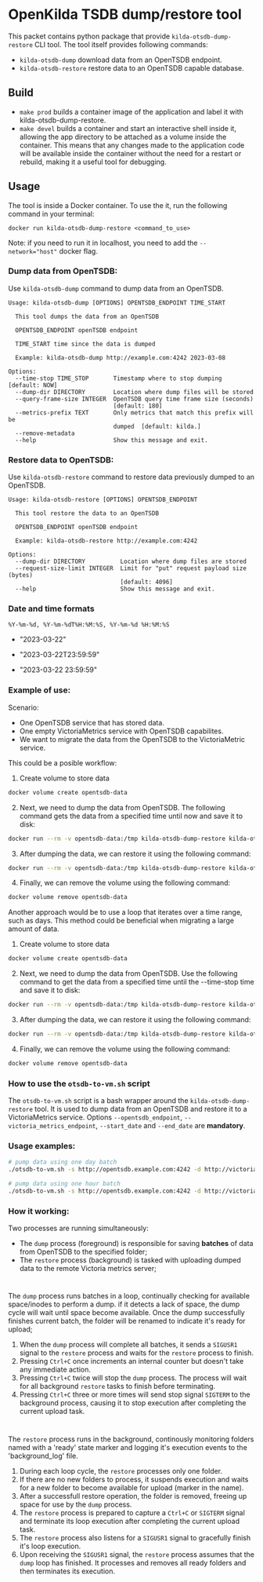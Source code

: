 # OpenKilda TSDB dump/restore tool

This packet contains python package that provide `kilda-otsdb-dump-restore` CLI tool. The tool itself
provides following commands:
* `kilda-otsdb-dump` download data from an OpenTSDB endpoint.
* `kilda-otsdb-restore` restore data to an OpenTSDB capable database.

## Build
- `make prod` builds a container image of the application and label it with kilda-otsdb-dump-restore.
- `make devel` builds a container and start an interactive shell inside it, allowing the app directory to be attached as a volume inside the container.
This means that any changes made to the application code will be available inside the container without the need for a restart or rebuild, making it a useful tool for debugging.

## Usage
The tool is inside a Docker container. To use the it, run the following command in your terminal:
```
docker run kilda-otsdb-dump-restore <command_to_use>
```
Note: if you need to run it in localhost, you need to add the `--network="host"` docker flag.

### Dump data from OpenTSDB:
Use `kilda-otsdb-dump` command to dump data from an OpenTSDB.
```
Usage: kilda-otsdb-dump [OPTIONS] OPENTSDB_ENDPOINT TIME_START

  This tool dumps the data from an OpenTSDB

  OPENTSDB_ENDPOINT openTSDB endpoint

  TIME_START time since the data is dumped

  Example: kilda-otsdb-dump http://example.com:4242 2023-03-08

Options:
  --time-stop TIME_STOP       Timestamp where to stop dumping  [default: NOW]
  --dump-dir DIRECTORY        Location where dump files will be stored
  --query-frame-size INTEGER  OpenTSDB query time frame size (seconds)
                              [default: 180]
  --metrics-prefix TEXT       Only metrics that match this prefix will be
                              dumped  [default: kilda.]
  --remove-metadata
  --help                      Show this message and exit.
```

### Restore data to OpenTSDB:
Use `kilda-otsdb-restore` command to restore data previously dumped to an OpenTSDB.
```
Usage: kilda-otsdb-restore [OPTIONS] OPENTSDB_ENDPOINT

  This tool restore the data to an OpenTSDB

  OPENTSDB_ENDPOINT openTSDB endpoint

  Example: kilda-otsdb-restore http://example.com:4242

Options:
  --dump-dir DIRECTORY          Location where dump files are stored
  --request-size-limit INTEGER  Limit for "put" request payload size (bytes)
                                [default: 4096]
  --help                        Show this message and exit.
```
### Date and time formats
```
%Y-%m-%d, %Y-%m-%dT%H:%M:%S, %Y-%m-%d %H:%M:%S
```
- "2023-03-22"

- "2023-03-22T23:59:59"

- "2023-03-22 23:59:59"

### Example of use:
Scenario:
* One OpenTSDB service that has stored data.
* One empty VictoriaMetrics service with OpenTSDB capabilites.
* We want to migrate the data from the OpenTSDB to the VictoriaMetric service.

This could be a posible workflow:
1. Create volume to store data
```bash
docker volume create opentsdb-data
```
2. Next, we need to dump the data from OpenTSDB. The following command gets the data from a specified time until now and save it to disk:
```bash
docker run --rm -v opentsdb-data:/tmp kilda-otsdb-dump-restore kilda-otsdb-dump http://opentsdb:4242 "2023-03-08"
```
3. After dumping the data, we can restore it using the following command:
```bash
docker run --rm -v opentsdb-data:/tmp kilda-otsdb-dump-restore kilda-otsdb-restore http://victoria:4242
```
4. Finally, we can remove the volume using the following command:
```bash
docker volume remove opentsdb-data
```

Another approach would be to use a loop that iterates over a time range, such as days. This method could be beneficial when migrating a large amount of data.
1. Create volume to store data
```bash
docker volume create opentsdb-data
```
2. Next, we need to dump the data from OpenTSDB. Use the following command to get the data from a specified time until the --time-stop time and save it to disk:
```bash
docker run --rm -v opentsdb-data:/tmp kilda-otsdb-dump-restore kilda-otsdb-dump --time-stop "2023-03-22T11:00:00" http://opentsdb:4242 "2023-03-22T00:00:00"
```
3. After dumping the data, we can restore it using the following command:
```bash
docker run --rm -v opentsdb-data:/tmp kilda-otsdb-dump-restore kilda-otsdb-restore http://victoria:4242
```
4. Finally, we can remove the volume using the following command:
```bash
docker volume remove opentsdb-data
```

### How to use the `otsdb-to-vm.sh` script
The `otsdb-to-vm.sh` script is a bash wrapper around the `kilda-otsdb-dump-restore` tool. It is used to dump data from an OpenTSDB and restore it to a VictoriaMetrics service.
Options `--opentsdb_endpoint`, `--victoria_metrics_endpoint`, `--start_date` and `--end_date` are **mandatory**.

### Usage examples:
```bash
# pump data using one day batch
./otsdb-to-vm.sh -s http://opentsdb.example.com:4242 -d http://victoria-metrics.example.com:4242 --start_date 2022-01-01 --end_date 2022-01-31 --metrics_prefix 'kilda.' --interval day

# pump data using one hour batch
./otsdb-to-vm.sh -s http://opentsdb.example.com:4242 -d http://victoria-metrics.example.com:4242 --start_date 2022-01-01T00:00:00 --end_date 2022-01-01T23:59:59 --metrics_prefix 'kilda.' --interval hour
```

### How it working:
Two processes are running simultaneously:
* The `dump` process (foreground) is responsible for saving **batches** of data from OpenTSDB to the specified folder;
* The `restore` process (background) is tasked with uploading dumped data to the remote Victoria metrics server;
#
The `dump` process runs batches in a loop, continually checking for available space/inodes to perform a dump. if it detects a lack of space, the dump cycle will wait until space become available. Once the dump successfully finishes current batch, the folder will be renamed to indicate it's ready for upload;

1) When the `dump` process will complete all batches, it sends a `SIGUSR1` signal to the `restore` process and waits for the `restore` process to finish.
2) Pressing `Ctrl+C` once increments an internal counter but doesn't take any immediate action.
3) Pressing `Ctrl+C` twice will stop the `dump` process. The process will wait for all background `restore` tasks to finish before terminating.
4) Pressing `Ctrl+C` three or more times will send stop signal `SIGTERM` to the background process, causing it to stop execution after completing the current upload task.
#
The `restore` process runs in the background, continously monitoring folders named with a 'ready' state marker and logging it's execution events to the 'background_log' file.

1) During each loop cycle, the `restore` processes only one folder.
2) If there are no new folders to process, it suspends execution and waits for a new folder to become available for upload (marker in the name).
3) After a successfull restore operation, the folder is removed, freeing up space for use by the `dump` process.
4) The `restore` process is prepared to capture a `Ctrl+C` or `SIGTERM` signal and terminate its loop execution after completing the current upload task.
5) The `restore` process also listens for a `SIGUSR1` signal to gracefully finish it's loop execution.
6) Upon receiving the `SIGUSR1` signal, the `restore` process assumes that the `dump` loop has finished. It processes and removes all ready folders and then terminates its execution.
#
